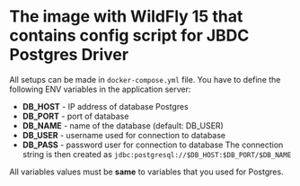 # The image with WildFly 15 that contains config script for JBDC Postgres Driver

All setups can be made in `docker-compose.yml` file. You have to define the following ENV variables in the application server:
- **DB_HOST** - IP address of database Postgres
- **DB_PORT** - port of database
- **DB_NAME** - name of the database (default: DB_USER)
- **DB_USER** - username used for connection to database
- **DB_PASS** - password user for connection to database The connection string is then created as `jdbc:postgresql://$DB_HOST:$DB_PORT/$DB_NAME`

All variables values must be **same** to variables that you used for Postgres.
